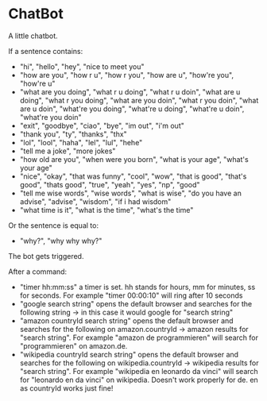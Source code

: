 # ChatBot
A little chatbot.

If a sentence contains: 
- "hi", "hello", "hey", "nice to meet you"
- "how are you", "how r u", "how r you", "how are u", "how're you", "how're u"
- "what are you doing", "what r u doing", "what r u doin", "what are u doing", "what r you doing", "what are you doin", "what r you doin", "what are u doin", "what're you doing", "what're u doing", "what're u doin", "what're you doin"
- "exit", "goodbye", "ciao", "bye", "im out", "i'm out"
- "thank you", "ty", "thanks", "thx"
- "lol", "lool", "haha", "lel", "lul", "hehe"
- "tell me a joke", "more jokes"
- "how old are you", "when were you born", "what is your age", "what's your age"
- "nice", "okay", "that was funny", "cool", "wow", "that is good", "that's good", "thats good", "true", "yeah", "yes", "np", "good"
- "tell me wise words", "wise words", "what is wise", "do you have an advise", "advise", "wisdom", "if i had wisdom"
- "what time is it", "what is the time", "what's the time"

Or the sentence is equal to:
- "why?", "why why why?"

The bot gets triggered.

After a command:
- "timer hh:mm:ss" a timer is set. hh stands for hours, mm for minutes, ss for seconds. For example "timer 00:00:10" will ring after 10 seconds
- "google search string" opens the default browser and searches for the following string -> in this case it would google for "search string"
- "amazon countryId search string" opens the default browser and searches for the following on amazon.countryId -> amazon results for "search string". For example "amazon de programmieren" will search for "programmieren" on amazon.de.
- "wikipedia countryId search string" opens the default browser and searches for the following on wikipedia.countryId -> wikipedia results for "search string". For example "wikipedia en leonardo da vinci" will search for "leonardo en da vinci" on wikipedia. Doesn't work properly for de. en as countryId works just fine!
